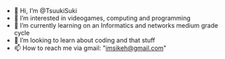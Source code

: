 - 👋 Hi, I’m @TsuukiSuki
- 👀 I’m interested in videogames, computing and programming
- 🌱 I’m currently learning on an Informatics and networks medium grade cycle
- 💞️ I’m looking to learn about coding and that stuff
- 📫 How to reach me via gmail: "imsikeh@gmail.com"

<!---
TsuukiSuki/TsuukiSuki is a ✨ special ✨ repository because its `README.md` (this file) appears on your GitHub profile.
You can click the Preview link to take a look at your changes.
--->
